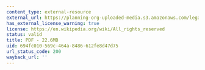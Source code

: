 ```yaml
---
content_type: external-resource
external_url: https://planning-org-uploaded-media.s3.amazonaws.com/legacy_resources/awards/studentprojects/2010/pdf/stclaudeincommon.pdf
has_external_license_warning: true
license: https://en.wikipedia.org/wiki/All_rights_reserved
status: valid
title: PDF - 22.6MB
uid: 694fc010-569c-464a-8486-612fe8d47d75
url_status_code: 200
wayback_url: ''
---
```


